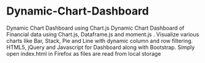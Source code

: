 # Dynamic-Chart-Dashboard
Dynamic Chart Dashboard using Chart.js
Dynamic Chart Dashboard of Financial data using Chart.js,  Dataframe.js and moment.js . Visualize various charts like Bar, Stack, Pie and Line with dynamic column and row filtering. HTML5, jQuery and Javascript for Dashboard along with Bootstrap. Simply open index.html in Firefox as files are read from local storage
